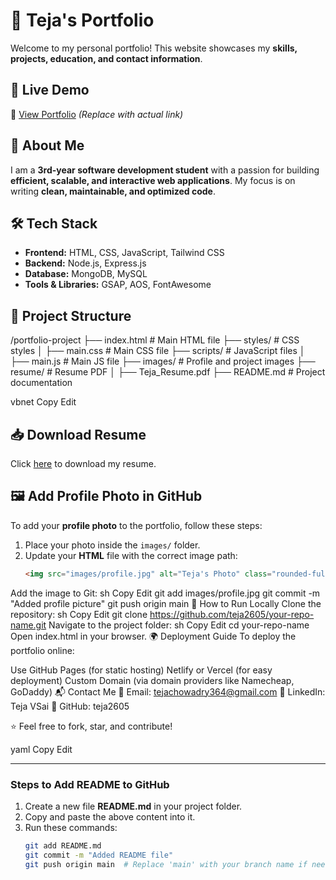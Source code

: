 # 🚀 Teja's Portfolio

Welcome to my personal portfolio! This website showcases my **skills, projects, education, and contact information**.

## 🌟 Live Demo
🔗 [View Portfolio](your-live-link-here) *(Replace with actual link)*

## 📌 About Me
I am a **3rd-year software development student** with a passion for building **efficient, scalable, and interactive web applications**. My focus is on writing **clean, maintainable, and optimized code**.

## 🛠 Tech Stack
- **Frontend:** HTML, CSS, JavaScript, Tailwind CSS  
- **Backend:** Node.js, Express.js  
- **Database:** MongoDB, MySQL  
- **Tools & Libraries:** GSAP, AOS, FontAwesome  

## 📂 Project Structure
/portfolio-project ├── index.html # Main HTML file ├── styles/ # CSS styles │ ├── main.css # Main CSS file ├── scripts/ # JavaScript files │ ├── main.js # Main JS file ├── images/ # Profile and project images ├── resume/ # Resume PDF │ ├── Teja_Resume.pdf ├── README.md # Project documentation

vbnet
Copy
Edit

## 📥 Download Resume
Click [here](resume/Teja_Resume.pdf) to download my resume.

## 🖼️ Add Profile Photo in GitHub
To add your **profile photo** to the portfolio, follow these steps:

1. Place your photo inside the `images/` folder.
2. Update your **HTML** file with the correct image path:
   ```html
   <img src="images/profile.jpg" alt="Teja's Photo" class="rounded-full w-64 h-64 mx-auto shadow-lg">
Add the image to Git:
sh
Copy
Edit
git add images/profile.jpg
git commit -m "Added profile picture"
git push origin main
🚀 How to Run Locally
Clone the repository:
sh
Copy
Edit
git clone https://github.com/teja2605/your-repo-name.git
Navigate to the project folder:
sh
Copy
Edit
cd your-repo-name
Open index.html in your browser.
🌍 Deployment Guide
To deploy the portfolio online:

Use GitHub Pages (for static hosting)
Netlify or Vercel (for easy deployment)
Custom Domain (via domain providers like Namecheap, GoDaddy)
📬 Contact Me
📧 Email: tejachowadry364@gmail.com
🔗 LinkedIn: Teja VSai
🐙 GitHub: teja2605

⭐ Feel free to fork, star, and contribute!

yaml
Copy
Edit

---

### **Steps to Add README to GitHub**
1. Create a new file **README.md** in your project folder.
2. Copy and paste the above content into it.
3. Run these commands:
   ```sh
   git add README.md
   git commit -m "Added README file"
   git push origin main  # Replace 'main' with your branch name if needed
